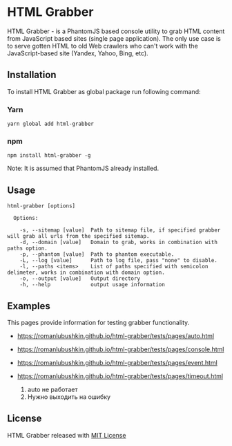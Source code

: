 # HTML Grabber
HTML Grabber - is a PhantomJS based console utility to grab HTML content from JavaScript based sites (single page application).
The only use case is to serve gotten HTML to old Web crawlers who can't work with the JavaScript-based site (Yandex, Yahoo, Bing, etc).

## Installation
To install HTML Grabber as global package run following command:

### Yarn  
```
yarn global add html-grabber
```

### npm  
```
npm install html-grabber -g
``` 

Note: It is assumed that PhantomJS already installed.

## Usage
```
html-grabber [options]

  Options:

    -s, --sitemap [value]  Path to sitemap file, if specified grabber will grab all urls from the specified sitemap.
    -d, --domain [value]   Domain to grab, works in combination with paths option.
    -p, --phantom [value]  Path to phantom executable.
    -L, --log [value]      Path to log file, pass "none" to disable.
    -l, --paths <items>    List of paths specified with semicolon delimeter, works in combination with domain option.
    -o, --output [value]   Output directory
    -h, --help             output usage information    
```    

## Examples
This pages provide information for testing grabber functionality.
* https://romanlubushkin.github.io/html-grabber/tests/pages/auto.html
* https://romanlubushkin.github.io/html-grabber/tests/pages/console.html
* https://romanlubushkin.github.io/html-grabber/tests/pages/event.html
* https://romanlubushkin.github.io/html-grabber/tests/pages/timeout.html
  
  1. auto не работает
  2. Нужно выходить на ошибку


## License
HTML Grabber released with [MIT License](https://github.com/RomanLubushkin//blob/master/LICENSE)
